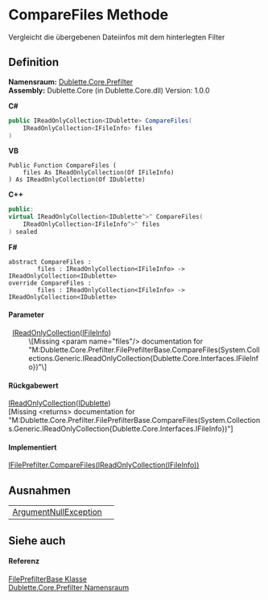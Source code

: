 # CompareFiles Methode


Vergleicht die übergebenen Dateiinfos mit dem hinterlegten Filter



## Definition
**Namensraum:** <a href="b67fc904-ff12-4792-76cf-2ab90feb928e">Dublette.Core.Prefilter</a>  
**Assembly:** Dublette.Core (in Dublette.Core.dll) Version: 1.0.0

**C#**
``` C#
public IReadOnlyCollection<IDublette> CompareFiles(
	IReadOnlyCollection<IFileInfo> files
)
```
**VB**
``` VB
Public Function CompareFiles ( 
	files As IReadOnlyCollection(Of IFileInfo)
) As IReadOnlyCollection(Of IDublette)
```
**C++**
``` C++
public:
virtual IReadOnlyCollection<IDublette^>^ CompareFiles(
	IReadOnlyCollection<IFileInfo^>^ files
) sealed
```
**F#**
``` F#
abstract CompareFiles : 
        files : IReadOnlyCollection<IFileInfo> -> IReadOnlyCollection<IDublette> 
override CompareFiles : 
        files : IReadOnlyCollection<IFileInfo> -> IReadOnlyCollection<IDublette> 
```



#### Parameter
<dl><dt>  <a href="https://learn.microsoft.com/dotnet/api/system.collections.generic.ireadonlycollection-1" target="_blank" rel="noopener noreferrer">IReadOnlyCollection</a>(<a href="d9482989-6c54-4f59-09d2-458b695230c7">IFileInfo</a>)</dt><dd>\[Missing &lt;param name="files"/&gt; documentation for "M:Dublette.Core.Prefilter.FilePrefilterBase.CompareFiles(System.Collections.Generic.IReadOnlyCollection{Dublette.Core.Interfaces.IFileInfo})"\]</dd></dl>

#### Rückgabewert
<a href="https://learn.microsoft.com/dotnet/api/system.collections.generic.ireadonlycollection-1" target="_blank" rel="noopener noreferrer">IReadOnlyCollection</a>(<a href="64bf2057-2761-a170-439b-87e17c2dab0c">IDublette</a>)  
\[Missing &lt;returns&gt; documentation for "M:Dublette.Core.Prefilter.FilePrefilterBase.CompareFiles(System.Collections.Generic.IReadOnlyCollection{Dublette.Core.Interfaces.IFileInfo})"\]

#### Implementiert
<a href="259aea0c-3b8c-292b-f4cd-258c7382b5cd">IFilePrefilter.CompareFiles(IReadOnlyCollection(IFileInfo))</a>  


## Ausnahmen
<table>
<tr>
<td><a href="https://learn.microsoft.com/dotnet/api/system.argumentnullexception" target="_blank" rel="noopener noreferrer">ArgumentNullException</a></td>
<td /></tr>
</table>

## Siehe auch


#### Referenz
<a href="dfe6fba5-b79a-be83-429b-6585ec2f4c18">FilePrefilterBase Klasse</a>  
<a href="b67fc904-ff12-4792-76cf-2ab90feb928e">Dublette.Core.Prefilter Namensraum</a>  
